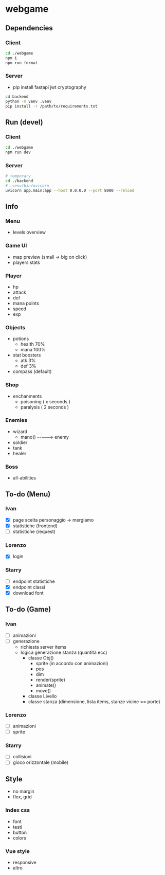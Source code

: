 # webgame

## Dependencies

### Client

```sh
cd ./webgame
npm i
npm run format
```

### Server

- pip install fastapi jwt cryptography

```sh
cd backend
python -m venv .venv
pip install -r /path/to/requirements.txt
```

## Run (devel)

### Client

```sh
cd ./webgame
npm run dev
```

### Server

```sh
# temporary
cd ./backend
# .venv/bin/uvicorn
uvicorn app.main:app --host 0.0.0.0 --port 8000 --reload
```

## Info

### Menu

- levels overview

### Game UI

- map preview (small -> big on click)
- players stats

### Player

- hp
- attack
- def
- mana points
- speed
- exp

### Objects

- potions
  - health 70%
  - mana 100%
- stat boosters
  - atk 3%
  - def 3%
- compass (default)

### Shop

- enchanments
  - poisoning ( x seconds )
  - paralysis ( 2 seconds )

### Enemies

- wizard
  - mano() -----> enemy
- soldier
- tank
- healer

### Boss

- all-abilities

## To-do (Menu)

### Ivan

- [x] page scelta personaggio -> mergiamo
- [x] statistiche (frontend)
- [ ] statistiche (request)

### Lorenzo

- [x] login

### Starry

- [ ] endpoint statistiche
- [x] endpoint classi
- [x] download font

## To-do (Game)

### Ivan

- [ ] animazioni
- [ ] generazione
  - richiesta server items
  - logica generazione stanza (quantità ecc)
    - classe Obj()
      - sprite (in accordo con animazioni)
      - pos
      - dim
      - render(sprite)
      - animate()
      - move()
    - classe Livello
    - classe stanza (dimensione, lista items, stanze vicine == porte)

### Lorenzo

- [ ] animazioni
- [ ] sprite

### Starry

- [ ] collisioni
- [ ] gioco orizzontale (mobile)

## Style

- no margin
- flex, grid

### Index css

- font
- testi
- button
- colors

### Vue style

- responsive
- altro
